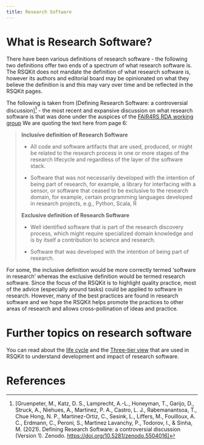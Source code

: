 ```yaml
---
title: Research Software
---
```


# What is Research Software?

There have been various definitions of research software - the following two definitions offer two ends of a spectrum of what research software is. The RSQKit does not mandate the definition of what research software is, however its authors and editorial board may be opinionated on what they believe the definition is and this may vary over time and be reflected in the RSQKit pages. 

The following is taken from [Defining Research Software: a controversial discussion][^1] - the most recent and expansive discussion on what research software is that was done under the auspices of the [FAIR4RS RDA working group][fair4rs-wg] We are quoting the text here from page 6:



>**Inclusive definition of Research Software**
>
>- All code and software artifacts that are used, produced, or might be related to the research process in one or more stages of the research lifecycle and regardless of the layer of the software stack. 
>
>- Software that was not necessarily developed with the intention of being part of research, for example, a library for interfacing with a sensor, or software that ceased to be exclusive to the research domain, for example, certain programming languages developed in research projects, e.g., Python, Scala, R
>
>**Exclusive definition of Research Software**
>
>- Well identified software that is part of the research discovery process, which might require specialized domain knowledge and is by itself a contribution to science and research.
>
>- Software that was developed with the intention of being part of research.

For some, the inclusive definition would be more correctly termed ‘software in research’ whereas the exclusive definition would be termed research software. Since the focus of the RSQKit is to highlight quality practice, most of the advice (especially around tasks) could be applied to software in research. However, many of the best practices are found in research software and we hope the RSQKit helps promote the practices to other areas of research and allows cross-pollination of ideas and practice. 

# Further topics on research software
You can read about the [life cycle](research_software/life_cycle) and the [Three-tier view](research_software/three_tier_view) that are used in RSQKit to understand development and impact of research software.

# References

[^1]: [Gruenpeter, M., Katz, D. S., Lamprecht, A.-L., Honeyman, T., Garijo, D., Struck, A., Niehues, A., Martinez, P. A., Castro, L. J., Rabemanantsoa, T., Chue Hong, N. P., Martinez-Ortiz, C., Sesink, L., Liffers, M., Fouilloux, A. C., Erdmann, C., Peroni, S., Martinez Lavanchy, P., Todorov, I., & Sinha, M. (2021). Defining Research Software: a controversial discussion (Version 1). Zenodo. https://doi.org/10.5281/zenodo.5504016]

[fair4rs-wg]: https://www.rd-alliance.org/groups/fair-research-software-fair4rs-wg/